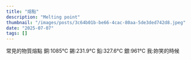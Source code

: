 ```yaml
---
title: "熔點"
description: "Melting point"
thumbnail: "/images/posts/3c64b01b-be66-4cac-80aa-5de3ded742d8.jpeg"
date: "2025-07-07"
tags: []
---
```


常見的物質熔點
銅:1085°C
錫:231.9°C
鉛:327.6°C
銀:961°C
我:妳笑的時候

